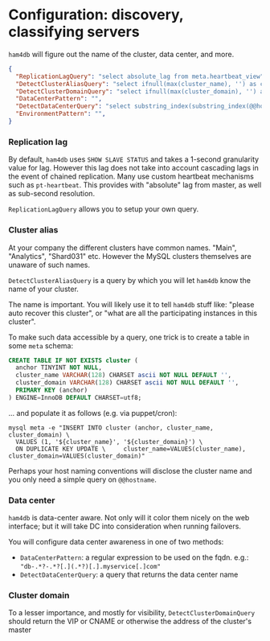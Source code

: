 # Configuration: discovery, classifying servers

`ham4db` will figure out the name of the cluster, data center, and more.

```json
{
  "ReplicationLagQuery": "select absolute_lag from meta.heartbeat_view",
  "DetectClusterAliasQuery": "select ifnull(max(cluster_name), '') as cluster_alias from meta.cluster where anchor=1",
  "DetectClusterDomainQuery": "select ifnull(max(cluster_domain), '') as cluster_domain from meta.cluster where anchor=1",
  "DataCenterPattern": "",
  "DetectDataCenterQuery": "select substring_index(substring_index(@@hostname, '-',3), '-', -1) as dc",
  "EnvironmentPattern": "",
}
```

### Replication lag

By default, `ham4db` uses `SHOW SLAVE STATUS` and takes a 1-second granularity value for lag. However this lag does not take into account cascading lags in the event of chained replication. Many use custom heartbeat mechanisms such as `pt-heartbeat`. This provides with "absolute" lag from master, as well as sub-second resolution.

`ReplicationLagQuery` allows you to setup your own query.

### Cluster alias

At your company the different clusters have common names. "Main", "Analytics", "Shard031" etc. However the MySQL clusters themselves are unaware of such names.

`DetectClusterAliasQuery` is a query by which you will let `ham4db` know the name of your cluster.

The name is important. You will likely use it to tell `ham4db` stuff like: "please auto recover this cluster", or "what are all the participating instances in this cluster".

To make such data accessible by a query, one trick is to create a table in some `meta` schema:

```sql
CREATE TABLE IF NOT EXISTS cluster (
  anchor TINYINT NOT NULL,
  cluster_name VARCHAR(128) CHARSET ascii NOT NULL DEFAULT '',
  cluster_domain VARCHAR(128) CHARSET ascii NOT NULL DEFAULT '',
  PRIMARY KEY (anchor)
) ENGINE=InnoDB DEFAULT CHARSET=utf8;
```

... and populate it as follows (e.g. via puppet/cron):

```shell
mysql meta -e "INSERT INTO cluster (anchor, cluster_name, cluster_domain) \
  VALUES (1, '${cluster_name}', '${cluster_domain}') \
  ON DUPLICATE KEY UPDATE \     cluster_name=VALUES(cluster_name), cluster_domain=VALUES(cluster_domain)"
```

Perhaps your host naming conventions will disclose the cluster name and you only need a simple query on `@@hostname`.

### Data center

`ham4db` is data-center aware. Not only will it color them nicely on the web interface; but it will take DC into consideration when running failovers.

You will configure data center awareness in one of two methods:

- `DataCenterPattern`: a regular expression to be used on the fqdn. e.g.: `"db-.*?-.*?[.](.*?)[.].myservice[.]com"`
- `DetectDataCenterQuery`: a query that returns the data center name

### Cluster domain

To a lesser importance, and mostly for visibility, `DetectClusterDomainQuery` should return the VIP or CNAME or otherwise the address of the cluster's master
